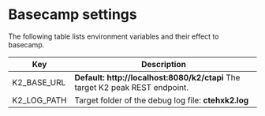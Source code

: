 # Basecamp settings

The following table lists environment variables and their effect to basecamp.

| Key         | Description                              |
| ----------- | ---------------------------------------- |
| K2_BASE_URL | **Default: http://localhost:8080/k2/ctapi** The target K2 peak REST endpoint. |
| K2_LOG_PATH | Target folder of the debug log file: **ctehxk2.log** |

